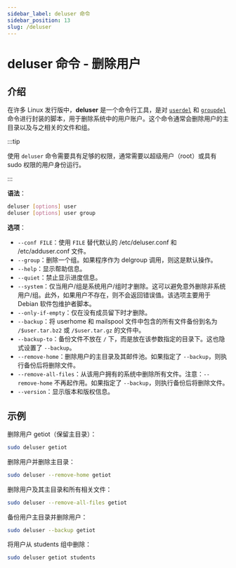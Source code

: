 ```yaml
---
sidebar_label: deluser 命令
sidebar_position: 13
slug: /deluser
---
```


# deluser 命令 - 删除用户



## 介绍

在许多 Linux 发行版中，**deluser** 是一个命令行工具，是对 [`userdel`](/linux-command/userdel) 和 [`groupdel`](/linux-command/groupdel) 命令进行封装的脚本，用于删除系统中的用户账户。这个命令通常会删除用户的主目录以及与之相关的文件和组。

:::tip

使用 `deluser` 命令需要具有足够的权限，通常需要以超级用户（root）或具有 sudo 权限的用户身份运行。

:::

**语法**：

```bash
deluser [options] user
deluser [options] user group
```

**选项**：

- `--conf FILE`：使用 `FILE` 替代默认的 /etc/deluser.conf 和 /etc/adduser.conf 文件。
- `--group`：删除一个组。如果程序作为 delgroup 调用，则这是默认操作。
- `--help`：显示帮助信息。
- `--quiet`：禁止显示进度信息。
- `--system`：仅当用户/组是系统用户/组时才删除。这可以避免意外删除非系统用户/组。此外，如果用户不存在，则不会返回错误值。该选项主要用于 Debian 软件包维护者脚本。
- `--only-if-empty`：仅在没有成员留下时才删除。
- `--backup`：将 userhome 和 mailspool 文件中包含的所有文件备份到名为 `/$user.tar.bz2` 或 `/$user.tar.gz` 的文件中。
- `--backup-to`：备份文件不放在 `/` 下，而是放在该参数指定的目录下。这也隐式设置了 `--backup`。
- `--remove-home`：删除用户的主目录及其邮件池。如果指定了 `--backup`，则执行备份后将删除文件。
- `--remove-all-files`：从该用户拥有的系统中删除所有文件。注意：`--remove-home` 不再起作用。如果指定了 `--backup`，则执行备份后将删除文件。
- `--version`：显示版本和版权信息。



## 示例

删除用户 getiot（保留主目录）：

```bash
sudo deluser getiot
```

删除用户并删除主目录：

```bash
sudo deluser --remove-home getiot
```

删除用户及其主目录和所有相关文件：

```bash
sudo deluser --remove-all-files getiot
```

备份用户主目录并删除用户：

```bash
sudo deluser --backup getiot
```

将用户从 students 组中删除：

```bash
sudo deluser getiot students
```

